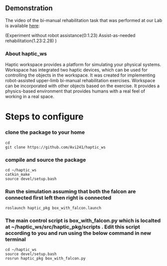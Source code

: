 ## Demonstration

The video of the bi-manual rehabilitation task that was performed at our Lab is available [here](https://drive.google.com/drive/folders/1I9ODOBmWI3g0IhwlqePnFKVnAVGsVLKz?usp=sharing):
 
(Experiment without robot assistance(0:1.23)
Assist-as-needed rehabilitation(1.23:2.28) ) 

### About haptic_ws
Haptic workspace provides a platform for simulating your physical systems.
Workspace has integrated two haptic devices, which can be used for controlling the objects in the workspace.
It was created for implementing robot-assisted upper-limb bi-manual rehabilitation exercises. Workspace can be incorporated with other objects based on the exercise.
It provides a physics-based environment that provides humans with a real feel of working in a real space.

# Steps to configure

### clone the package to your home

```
cd
git clone https://github.com/Avi241/haptic_ws
```

### compile and source the package 

```
cd ~/haptic_ws
catkin_make
source devel/setup.bash
```

### Run the simulation assuming that both the falcon are connected first left then right is connected 

```
roslaunch haptic_pkg box_with_falcon.launch
```

### The main control script is box_with_falcon.py which is localted at  ~/haptic_ws/src/haptic_pkg/scripts . Edit this script according to you and run using the below command in new terminal



```
cd ~/haptic_ws
source devel/setup.bash
rosrun haptic_pkg box_with_falcon.py

```



